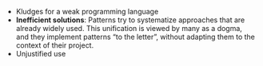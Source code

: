 - Kludges for a weak programming language
- **Inefficient solutions**: Patterns try to systematize approaches that are already widely used. This unification is viewed by many as a dogma, and they implement patterns “to the letter”, without adapting them to the context of their project.
- Unjustified use